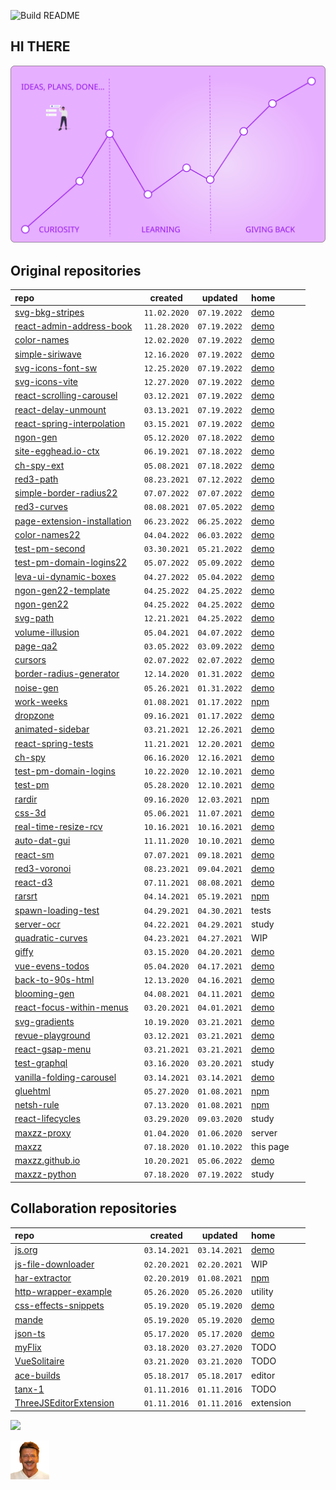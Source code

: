 ![Build README](https://github.com/maxzz/maxzz/workflows/Build%20README/badge.svg)

## HI THERE
<!-- ![](https://raw.githubusercontent.com/maxzz/maxzz/master/src/assets/main-hi.svg) -->

![](https://raw.githubusercontent.com/maxzz/maxzz/master/src/assets/main.svg)

<!-- recent_releases starts -->

## Original repositories

repo&nbsp;&nbsp;&nbsp;&nbsp;&nbsp;&nbsp;&nbsp;&nbsp;&nbsp;&nbsp;&nbsp;&nbsp;&nbsp;&nbsp;&nbsp;&nbsp;&nbsp;&nbsp;&nbsp;&nbsp;&nbsp;&nbsp;&nbsp;&nbsp;&nbsp;&nbsp;&nbsp;&nbsp;&nbsp;&nbsp;&nbsp;&nbsp;&nbsp;&nbsp;&nbsp;&nbsp;&nbsp;&nbsp;&nbsp;&nbsp;&nbsp;&nbsp;&nbsp; | created | updated | home&nbsp;&nbsp;&nbsp;&nbsp;&nbsp;&nbsp;&nbsp;&nbsp;&nbsp;&nbsp;&nbsp;
-|-|-|-
[svg-bkg-stripes](https://github.com/maxzz/svg-bkg-stripes) | ```11.02.2020``` | ```07.19.2022``` | [demo](https://maxzz.github.io/svg-bkg-stripes)
[react-admin-address-book](https://github.com/maxzz/react-admin-address-book) | ```11.28.2020``` | ```07.19.2022``` | [demo](https://maxzz.github.io/react-admin-address-book)
[color-names](https://github.com/maxzz/color-names) | ```12.02.2020``` | ```07.19.2022``` | [demo](https://maxzz.github.io/color-names)
[simple-siriwave](https://github.com/maxzz/simple-siriwave) | ```12.16.2020``` | ```07.19.2022``` | [demo](https://maxzz.github.io/simple-siriwave)
[svg-icons-font-sw](https://github.com/maxzz/svg-icons-font-sw) | ```12.25.2020``` | ```07.19.2022``` | [demo](https://maxzz.github.io/svg-icons-font-sw)
[svg-icons-vite](https://github.com/maxzz/svg-icons-vite) | ```12.27.2020``` | ```07.19.2022``` | [demo](https://maxzz.github.io/svg-icons-vite)
[react-scrolling-carousel](https://github.com/maxzz/react-scrolling-carousel) | ```03.12.2021``` | ```07.19.2022``` | [demo](https://maxzz.github.io/react-scrolling-carousel)
[react-delay-unmount](https://github.com/maxzz/react-delay-unmount) | ```03.13.2021``` | ```07.19.2022``` | [demo](https://maxzz.github.io/react-delay-unmount)
[react-spring-interpolation](https://github.com/maxzz/react-spring-interpolation) | ```03.15.2021``` | ```07.19.2022``` | [demo](https://maxzz.github.io/react-spring-interpolation)
[ngon-gen](https://github.com/maxzz/ngon-gen) | ```05.12.2020``` | ```07.18.2022``` | [demo](https://maxzz.github.io/ngon-gen)
[site-egghead.io-ctx](https://github.com/maxzz/site-egghead.io-ctx) | ```06.19.2021``` | ```07.18.2022``` | [demo](https://github.com/maxzz/ch-spy)
[ch-spy-ext](https://github.com/maxzz/ch-spy-ext) | ```05.08.2021``` | ```07.18.2022``` | [demo](https://github.com/maxzz/ch-spy)
[red3-path](https://github.com/maxzz/red3-path) | ```08.23.2021``` | ```07.12.2022``` | [demo](https://maxzz.github.io/red3-path/)
[simple-border-radius22](https://github.com/maxzz/simple-border-radius22) | ```07.07.2022``` | ```07.07.2022``` | [demo](https://maxzz.github.io/simple-border-radius22)
[red3-curves](https://github.com/maxzz/red3-curves) | ```08.08.2021``` | ```07.05.2022``` | [demo](https://maxzz.github.io/red3-curves)
[page-extension-installation](https://github.com/maxzz/page-extension-installation) | ```06.23.2022``` | ```06.25.2022``` | [demo](https://maxzz.github.io/page-extension-installation)
[color-names22](https://github.com/maxzz/color-names22) | ```04.04.2022``` | ```06.03.2022``` | [demo](https://maxzz.github.io/color-names22)
[test-pm-second](https://github.com/maxzz/test-pm-second) | ```03.30.2021``` | ```05.21.2022``` | [demo](https://maxzz.github.io/test-pm-second)
[test-pm-domain-logins22](https://github.com/maxzz/test-pm-domain-logins22) | ```05.07.2022``` | ```05.09.2022``` | [demo](https://maxzz.github.io/test-pm-domain-logins22/)
[leva-ui-dynamic-boxes](https://github.com/maxzz/leva-ui-dynamic-boxes) | ```04.27.2022``` | ```05.04.2022``` | [demo](https://maxzz.github.io/leva-ui-dynamic-boxes)
[ngon-gen22-template](https://github.com/maxzz/ngon-gen22-template) | ```04.25.2022``` | ```04.25.2022``` | [demo](https://maxzz.github.io/ngon-gen22)
[ngon-gen22](https://github.com/maxzz/ngon-gen22) | ```04.25.2022``` | ```04.25.2022``` | [demo](https://maxzz.github.io/ngon-gen22)
[svg-path](https://github.com/maxzz/svg-path) | ```12.21.2021``` | ```04.25.2022``` | [demo](https://maxzz.github.io/svg-path)
[volume-illusion](https://github.com/maxzz/volume-illusion) | ```05.04.2021``` | ```04.07.2022``` | [demo](https://maxzz.github.io/volume-illusion)
[page-qa2](https://github.com/maxzz/page-qa2) | ```03.05.2022``` | ```03.09.2022``` | [demo](https://maxzz.github.io/page-qa2)
[cursors](https://github.com/maxzz/cursors) | ```02.07.2022``` | ```02.07.2022``` | [demo](https://maxzz.github.io/cursors)
[border-radius-generator](https://github.com/maxzz/border-radius-generator) | ```12.14.2020``` | ```01.31.2022``` | [demo](https://maxzz.github.io/border-radius-generator)
[noise-gen](https://github.com/maxzz/noise-gen) | ```05.26.2021``` | ```01.31.2022``` | [demo](https://maxzz.github.io/noise-gen)
[work-weeks](https://github.com/maxzz/work-weeks) | ```01.08.2021``` | ```01.17.2022``` | [npm](https://www.npmjs.com/package/work-weeks)
[dropzone](https://github.com/maxzz/dropzone) | ```09.16.2021``` | ```01.17.2022``` | [demo](https://maxzz.github.io/dropzone)
[animated-sidebar](https://github.com/maxzz/animated-sidebar) | ```03.21.2021``` | ```12.26.2021``` | [demo](https://maxzz.github.io/animated-sidebar)
[react-spring-tests](https://github.com/maxzz/react-spring-tests) | ```11.21.2021``` | ```12.20.2021``` | [demo](https://maxzz.github.io/react-spring-tests)
[ch-spy](https://github.com/maxzz/ch-spy) | ```06.16.2020``` | ```12.16.2021``` | [demo](https://maxzz.github.io/ch-spy/)
[test-pm-domain-logins](https://github.com/maxzz/test-pm-domain-logins) | ```10.22.2020``` | ```12.10.2021``` | [demo](https://maxzz.github.io/test-pm-domain-logins/)
[test-pm](https://github.com/maxzz/test-pm) | ```05.28.2020``` | ```12.10.2021``` | [demo](https://maxzz.github.io/test-pm/)
[rardir](https://github.com/maxzz/rardir) | ```09.16.2020``` | ```12.03.2021``` | [npm](https://www.npmjs.com/package/rardir)
[css-3d](https://github.com/maxzz/css-3d) | ```05.06.2021``` | ```11.07.2021``` | [demo](https://maxzz.github.io/css-3d)
[real-time-resize-rcv](https://github.com/maxzz/real-time-resize-rcv) | ```10.16.2021``` | ```10.16.2021``` | [demo](https://codesandbox.io/s/github/maxzz/real-time-resize-rcv)
[auto-dat-gui](https://github.com/maxzz/auto-dat-gui) | ```11.11.2020``` | ```10.10.2021``` | [demo](https://maxzz.github.io/auto-dat-gui/)
[react-sm](https://github.com/maxzz/react-sm) | ```07.07.2021``` | ```09.18.2021``` | [demo](https://maxzz.github.io/react-sm)
[red3-voronoi](https://github.com/maxzz/red3-voronoi) | ```08.23.2021``` | ```09.04.2021``` | [demo](https://maxzz.github.io/red3-voronoi/)
[react-d3](https://github.com/maxzz/react-d3) | ```07.11.2021``` | ```08.08.2021``` | [demo](https://maxzz.github.io/react-d3)
[rarsrt](https://github.com/maxzz/rarsrt) | ```04.14.2021``` | ```05.19.2021``` | [npm](https://www.npmjs.com/package/rarsrt)
[spawn-loading-test](https://github.com/maxzz/spawn-loading-test) | ```04.29.2021``` | ```04.30.2021``` | tests
[server-ocr](https://github.com/maxzz/server-ocr) | ```04.22.2021``` | ```04.29.2021``` | study
[quadratic-curves](https://github.com/maxzz/quadratic-curves) | ```04.23.2021``` | ```04.27.2021``` | WIP
[giffy](https://github.com/maxzz/giffy) | ```03.15.2020``` | ```04.20.2021``` | [demo](https://maxzz.github.io/giffy)
[vue-evens-todos](https://github.com/maxzz/vue-evens-todos) | ```05.04.2020``` | ```04.17.2021``` | [demo](https://codesandbox.io/s/github/maxzz/vue-evens-todos)
[back-to-90s-html](https://github.com/maxzz/back-to-90s-html) | ```12.13.2020``` | ```04.16.2021``` | [demo](https://maxzz.github.io/back-to-90s-html/)
[blooming-gen](https://github.com/maxzz/blooming-gen) | ```04.08.2021``` | ```04.11.2021``` | [demo](https://maxzz.github.io/blooming-gen)
[react-focus-within-menus](https://github.com/maxzz/react-focus-within-menus) | ```03.20.2021``` | ```04.01.2021``` | [demo](https://maxzz.github.io/react-focus-within-menus/)
[svg-gradients](https://github.com/maxzz/svg-gradients) | ```10.19.2020``` | ```03.21.2021``` | [demo](https://maxzz.github.io/svg-gradients)
[revue-playground](https://github.com/maxzz/revue-playground) | ```03.12.2021``` | ```03.21.2021``` | [demo](https://maxzz.github.io/revue-playground/)
[react-gsap-menu](https://github.com/maxzz/react-gsap-menu) | ```03.21.2021``` | ```03.21.2021``` | [demo](https://maxzz.github.io/react-gsap-menu)
[test-graphql](https://github.com/maxzz/test-graphql) | ```03.16.2020``` | ```03.20.2021``` | study
[vanilla-folding-carousel](https://github.com/maxzz/vanilla-folding-carousel) | ```03.14.2021``` | ```03.14.2021``` | [demo](https://maxzz.github.io/vanilla-folding-carousel/)
[gluehtml](https://github.com/maxzz/gluehtml) | ```05.27.2020``` | ```01.08.2021``` | [npm](https://www.npmjs.com/package/gluehtml)
[netsh-rule](https://github.com/maxzz/netsh-rule) | ```07.13.2020``` | ```01.08.2021``` | [npm](https://www.npmjs.com/package/netsh-rule)
[react-lifecycles](https://github.com/maxzz/react-lifecycles) | ```03.29.2020``` | ```09.03.2020``` | study
[maxzz-proxy](https://github.com/maxzz/maxzz-proxy) | ```01.04.2020``` | ```01.06.2020``` | server
[maxzz](https://github.com/maxzz/maxzz) | ```07.18.2020``` | ```01.10.2022``` | this page
[maxzz.github.io](https://github.com/maxzz/maxzz.github.io) | ```10.20.2021``` | ```05.06.2022``` | [demo](https://maxzz.github.io)
[maxzz-python](https://github.com/maxzz/maxzz-python) | ```07.18.2020``` | ```07.19.2022``` | study

## Collaboration repositories

repo&nbsp;&nbsp;&nbsp;&nbsp;&nbsp;&nbsp;&nbsp;&nbsp;&nbsp;&nbsp;&nbsp;&nbsp;&nbsp;&nbsp;&nbsp;&nbsp;&nbsp;&nbsp;&nbsp;&nbsp;&nbsp;&nbsp;&nbsp;&nbsp;&nbsp;&nbsp;&nbsp;&nbsp;&nbsp;&nbsp;&nbsp;&nbsp;&nbsp;&nbsp;&nbsp;&nbsp;&nbsp;&nbsp;&nbsp;&nbsp;&nbsp;&nbsp;&nbsp; | created | updated | home&nbsp;&nbsp;&nbsp;&nbsp;&nbsp;&nbsp;&nbsp;&nbsp;&nbsp;&nbsp;&nbsp;
-|-|-|-
[js.org](https://github.com/maxzz/js.org) | ```03.14.2021``` | ```03.14.2021``` | [demo](https://js.org)
[js-file-downloader](https://github.com/maxzz/js-file-downloader) | ```02.20.2021``` | ```02.20.2021``` | WIP
[har-extractor](https://github.com/maxzz/har-extractor) | ```02.20.2019``` | ```01.08.2021``` | [npm](https://www.npmjs.com/package/har-extractor)
[http-wrapper-example](https://github.com/maxzz/http-wrapper-example) | ```05.26.2020``` | ```05.26.2020``` | utility
[css-effects-snippets](https://github.com/maxzz/css-effects-snippets) | ```05.19.2020``` | ```05.19.2020``` | [demo](https://emilkowalski.github.io/css-effects-snippets/)
[mande](https://github.com/maxzz/mande) | ```05.19.2020``` | ```05.19.2020``` | [demo](https://posva.net/mande/)
[json-ts](https://github.com/maxzz/json-ts) | ```05.17.2020``` | ```05.17.2020``` | [demo](https://shakyshane.github.io/json-ts/)
[myFlix](https://github.com/maxzz/myFlix) | ```03.18.2020``` | ```03.27.2020``` | TODO
[VueSolitaire](https://github.com/maxzz/VueSolitaire) | ```03.21.2020``` | ```03.21.2020``` | TODO
[ace-builds](https://github.com/maxzz/ace-builds) | ```05.18.2017``` | ```05.18.2017``` | editor
[tanx-1](https://github.com/maxzz/tanx-1) | ```01.11.2016``` | ```01.11.2016``` | TODO
[ThreeJSEditorExtension](https://github.com/maxzz/ThreeJSEditorExtension) | ```01.11.2016``` | ```01.11.2016``` | extension
<!-- recent_releases ends -->

![](https://komarev.com/ghpvc/?username=maxzz&color=brightgreen)

![](https://raw.githubusercontent.com/maxzz/maxzz/master/src/assets/maxz-128.png)
<!-- ![](https://avatars.githubusercontent.com/maxzz?s=150&v=1) -->

